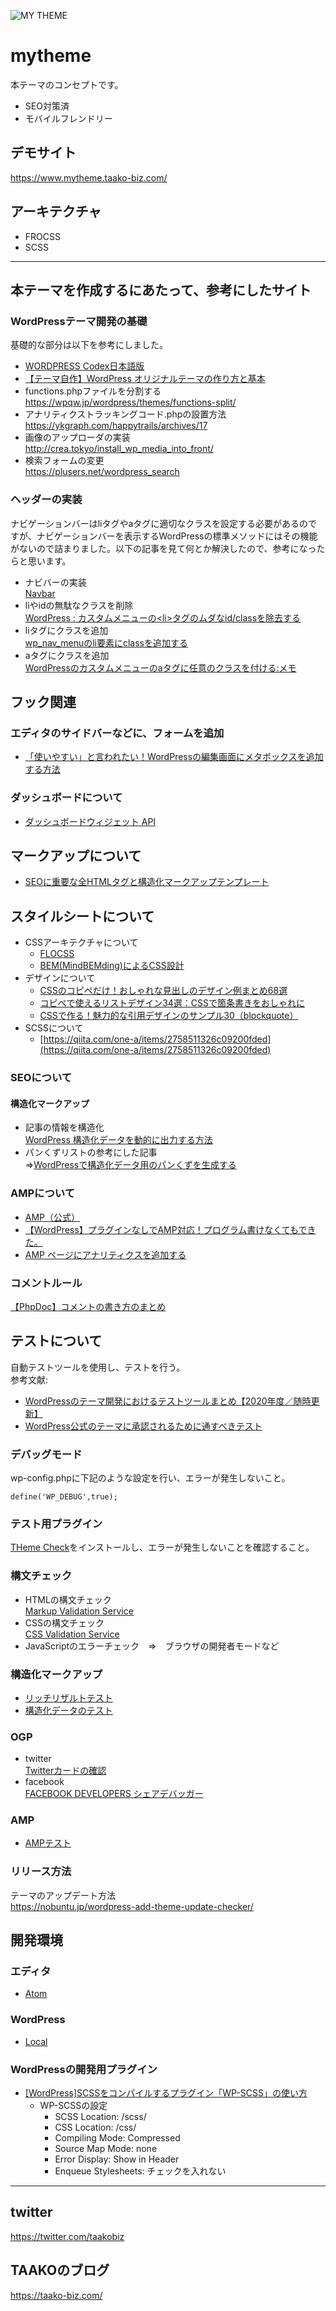 ![MY THEME](https://user-images.githubusercontent.com/36348377/90158553-185b7280-ddca-11ea-827a-1b8d4d2f20dc.jpg)

# mytheme
本テーマのコンセプトです。
- SEO対策済
- モバイルフレンドリー

## デモサイト
https://www.mytheme.taako-biz.com/

## アーキテクチャ
- FROCSS
- SCSS

<hr>

## 本テーマを作成するにあたって、参考にしたサイト
### WordPressテーマ開発の基礎
基礎的な部分は以下を参考にしました。

- [WORDPRESS Codex日本語版](https://wpdocs.osdn.jp/Main_Page)
- [【テーマ自作】WordPress オリジナルテーマの作り方と基本](https://webst8.com/blog/wordpress-theme-howto-make/)
- functions.phpファイルを分割する<br>
  https://wpqw.jp/wordpress/themes/functions-split/
- アナリティクストラッキングコード.phpの設置方法<br>
  https://ykgraph.com/happytrails/archives/17
- 画像のアップローダの実装<br>
  http://crea.tokyo/install_wp_media_into_front/
- 検索フォームの変更<br>
  https://plusers.net/wordpress_search

### ヘッダーの実装
ナビゲーションバーはliタグやaタグに適切なクラスを設定する必要があるのですが、ナビゲーションバーを表示するWordPressの標準メソッドにはその機能がないので詰まりました。以下の記事を見て何とか解決したので、参考になったらと思います。

- ナビバーの実装<br>
  [Navbar](https://getbootstrap.jp/docs/4.2/components/navbar/)
- liやidの無駄なクラスを削除<br>
  [WordPress : カスタムメニューの\<li\>タグのムダなid/classを除去する](https://hacknote.jp/archives/36137/)
- liタグにクラスを追加<br>
  [wp_nav_menuのli要素にclassを追加する](https://nldot.info/add-class-to-the-li-element-of-the-wp_nav_menu/)
- aタグにクラスを追加<br>
  [WordPressのカスタムメニューのaタグに任意のクラスを付ける:メモ](https://webutubutu.com/webdesign/3692)

## フック関連
### エディタのサイドバーなどに、フォームを追加<br>
- [「使いやすい」と言われたい！WordPressの編集画面にメタボックスを追加する方法](https://www.webprofessional.jp/adding-meta-boxes-post-types-wordpress/)

### ダッシュボードについて
- [ダッシュボードウィジェット API](https://wpdocs.osdn.jp/%E3%83%80%E3%83%83%E3%82%B7%E3%83%A5%E3%83%9C%E3%83%BC%E3%83%89%E3%82%A6%E3%82%A3%E3%82%B8%E3%82%A7%E3%83%83%E3%83%88_API)

## マークアップについて
- [SEOに重要な全HTMLタグと構造化マークアップテンプレート](https://www.cloudeffects.com/seo/html-structured-markup)

## スタイルシートについて
- CSSアーキテクチャについて
  - [FLOCSS](https://github.com/hiloki/flocss)
  - [BEM(MindBEMding)によるCSS設計](https://github.com/manabuyasuda/styleguide/blob/master/how-to-bem.md)
- デザインについて
  - [CSSのコピペだけ！おしゃれな見出しのデザイン例まとめ68選](https://saruwakakun.com/html-css/reference/h-design)
  - [コピペで使えるリストデザイン34選：CSSで箇条書きをおしゃれに](https://saruwakakun.com/html-css/reference/ul-ol-li-design)
  - [CSSで作る！魅力的な引用デザインのサンプル30（blockquote）](https://saruwakakun.com/html-css/reference/blockquote)
- SCSSについて
  - [https://qiita.com/one-a/items/2758511326c09200fded](https://qiita.com/one-a/items/2758511326c09200fded)

### SEOについて
#### 構造化マークアップ
- 記事の情報を構造化<br>
  [WordPress 構造化データを動的に出力する方法](https://hirashimatakumi.com/blog/3192.html)
- パンくずリストの参考にした記事<br>
  ⇒[WordPressで構造化データ用のパンくずを生成する](https://gimmicklog.com/wordpress/810/)

### AMPについて
- [AMP（公式）](https://amp.dev/ja/)
- [【WordPress】プラグインなしでAMP対応！プログラム書けなくてもできた。](https://gk2.jp/amppage-support-without-plug-in-i-could-do-it-without-writing-program/)
- [AMP ページにアナリティクスを追加する](https://developers.google.com/analytics/devguides/collection/amp-analytics/?hl=ja)

### コメントルール
[【PhpDoc】コメントの書き方のまとめ](https://blog.flavacube.com/2010/04/%E3%80%90phpdoc%E3%80%91%E3%82%B3%E3%83%A1%E3%83%B3%E3%83%88%E3%81%AE%E6%9B%B8%E3%81%8D%E6%96%B9%E3%81%AE%E3%81%BE%E3%81%A8%E3%82%81/)

## テストについて
自動テストツールを使用し、テストを行う。<br>
参考文献:
- [WordPressのテーマ開発におけるテストツールまとめ【2020年度／随時更新】](https://taako-biz.com/wp-test-tool/)
- [WordPress公式のテーマに承認されるために通すべきテスト](https://haniwaman.com/wp-theme-test/#Theme_Unit_Test)

### デバッグモード
wp-config.phpに下記のような設定を行い、エラーが発生しないこと。
```
define('WP_DEBUG',true);
```

### テスト用プラグイン
[THeme Check](https://ja.wordpress.org/plugins/theme-check/)をインストールし、エラーが発生しないことを確認すること。

### 構文チェック
- HTMLの構文チェック<br>[Markup Validation Service](http://validator.w3.org/)
- CSSの構文チェック<br>[CSS Validation Service](http://jigsaw.w3.org/css-validator/)
- JavaScriptのエラーチェック　⇒　ブラウザの開発者モードなど

### 構造化マークアップ
- [リッチリザルトテスト](https://search.google.com/test/rich-results)
- [構造化データのテスト](https://search.google.com/structured-data/testing-tool/u/0/)

### OGP
- twitter<br>
  [Twitterカードの確認](https://cards-dev.twitter.com/validator)
- facebook<br>
  [FACEBOOK DEVELOPERS シェアデバッガー](https://developers.facebook.com/tools/debug/)

### AMP
- [AMPテスト](https://search.google.com/test/amp?hl=ja)

### リリース方法
テーマのアップデート方法<br>
https://nobuntu.jp/wordpress-add-theme-update-checker/

## 開発環境
### エディタ
- [Atom](https://atom.io/)

### WordPress
- [Local](https://local.getflywheel.com/)

### WordPressの開発用プラグイン
- [[WordPress]SCSSをコンパイルするプラグイン「WP-SCSS」の使い方](https://qiita.com/super-mana-chan/items/42b207ad2e216ac6a638)
  - WP-SCSSの設定
    - SCSS Location: /scss/
    - CSS Location: /css/
    - Compiling Mode: Compressed
    - Source Map Mode: none
    - Error Display: Show in Header
    - Enqueue Stylesheets: チェックを入れない

<hr>

## twitter
https://twitter.com/taakobiz

## TAAKOのブログ
https://taako-biz.com/
